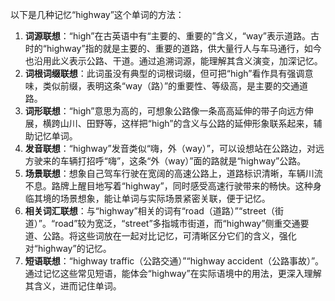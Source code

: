 以下是几种记忆“highway”这个单词的方法：
1. **词源联想**：“high”在古英语中有“主要的、重要的”含义，“way”表示道路。古时的“highway”指的就是主要的、重要的道路，供大量行人与车马通行，如今也沿用此义表示公路、干道。通过追溯词源，能理解其含义演变，加深记忆。
2. **词根词缀联想**：此词虽没有典型的词根词缀，但可把“high”看作具有强调意味，类似前缀，表明这条“way（路）”的重要性、等级高，是主要的交通道路。
3. **词形联想**：“high”意思为高的，可想象公路像一条高高延伸的带子向远方伸展，横跨山川、田野等，这样把“high”的含义与公路的延伸形象联系起来，辅助记忆单词。
4. **发音联想**：“highway”发音类似“嗨，外（way）”，可以设想站在公路边，对远方驶来的车辆打招呼“嗨”，这条“外（way）”面的路就是“highway”公路。
5. **场景联想**：想象自己驾车行驶在宽阔的高速公路上，道路标识清晰，车辆川流不息。路牌上醒目地写着“highway”，同时感受高速行驶带来的畅快。这种身临其境的场景想象，能让单词与实际场景紧密关联，便于记忆。
6. **相关词汇联想**：与“highway”相关的词有“road（道路）”“street（街道）”。“road”较为宽泛，“street”多指城市街道，而“highway”侧重交通要道、公路。将这些词放在一起对比记忆，可清晰区分它们的含义，强化对“highway”的记忆。
7. **短语联想**：“highway traffic（公路交通）”“highway accident（公路事故）”。通过记忆这些常见短语，能体会“highway”在实际语境中的用法，更深入理解其含义，进而记住单词。 